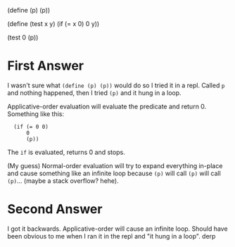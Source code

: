 (define (p) (p))

(define (test x y)
  (if (= x 0)
      0
      y))

(test 0 (p))

# First Answer

I wasn't sure what `(define (p) (p))` would do so I tried it in a repl.
Called `p` and nothing happened, then I tried `(p)` and it hung in a loop.

Applicative-order evaluation will evaluate the predicate and return 0. Something
like this:

```
  (if (= 0 0)
      0
      (p))
```

The `if` is evaluated, returns 0 and stops.

(My guess) Normal-order evaluation will try to expand everything in-place and cause
something like an infinite loop because `(p)` will call `(p)` will call `(p)`...
(maybe a stack overflow? hehe).

# Second Answer

I got it backwards. Applicative-order will cause an infinite loop. Should have
been obvious to me when I ran it in the repl and "it hung in a loop". derp
